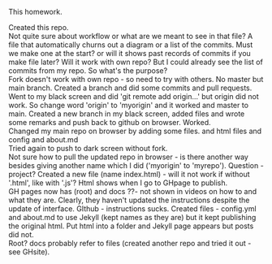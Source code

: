 This homework.

Created this repo.  
Not quite sure about workflow or what are we meant to see in that file?
A file that automatically churns out a diagram or a list of the commits.  Must we make one at the start?  or will it shows past records of commits if you make file later?
Will it work with own repo?
But I could already see the list of commits from my repo. So what's the purpose? <br>
Fork doesn't work with own repo - so need to try with others.
No master  but main branch.
Created a branch and did some commits and pull requests.
Went to my black screen and did 'git remote add origin...' but origin did not work.  So change word 'origin' to 'myorigin' and it worked and master to main.
Created a new branch in my black screen, added files and wrote some remarks and push back to github on browser.  Worked.  
Changed my main repo on browser by adding some files. and html files and config and about.md  
Tried again to push to dark screen without fork.  
Not sure how to pull the updated repo in browser - is there another way besides giving another name which I did ('myorigin' to 'myrepo'). 
Question - project? 
Created a new file (name index.html) - will it not work if without '.html', like with  '.js'?
Html shows when I go to GHpage to publish.  
GH pages now has (root) and docs ??- not shown in videos on how to and what they are. 
Clearly, they haven't updated the instructions despite the update of interface. GIthub - instructions sucks.
Created files - config.yml and about.md to use Jekyll (kept names as they are) but it kept publishing the original html.
Put html into a folder and Jekyll page appears but posts did not.  
Root?  docs probably refer to files (created another repo and tried it out - see GHsite).

